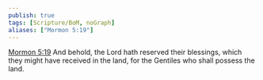 ```yaml
---
publish: true
tags: [Scripture/BoM, noGraph]
aliases: ["Mormon 5:19"]
---
```

[Mormon 5:19](https://churchofjesuschrist.org/study/scriptures/bofm/morm/5?lang=eng&id=p19#p19) And behold, the Lord hath reserved their blessings, which they might have received in the land, for the Gentiles who shall possess the land.
